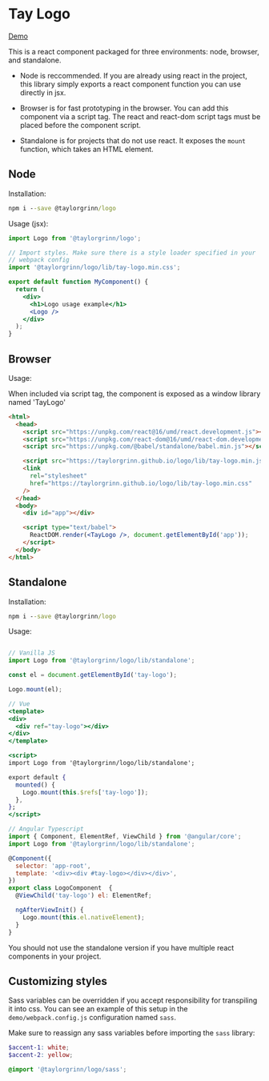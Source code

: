 # Tay Logo

[Demo](https://taylorgrinn.github.io/logo)

This is a react component packaged for three environments: node,
browser, and standalone.

- Node is reccommended. If you are already using react in the project,
  this library simply exports a react component function you can use
  directly in jsx.

- Browser is for fast prototyping in the browser. You can add this
  component via a script tag. The react and react-dom script tags must
  be placed before the component script.

- Standalone is for projects that do not use react. It exposes the
  `mount` function, which takes an HTML element.

## Node

Installation:

```cmd
npm i --save @taylorgrinn/logo
```

Usage (jsx):

```jsx
import Logo from '@taylorgrinn/logo';

// Import styles. Make sure there is a style loader specified in your
// webpack config
import '@taylorgrinn/logo/lib/tay-logo.min.css';

export default function MyComponent() {
  return (
    <div>
      <h1>Logo usage example</h1>
      <Logo />
    </div>
  );
}
```

## Browser

Usage:

When included via script tag, the component is exposed as a window library named 'TayLogo'

```html
<html>
  <head>
    <script src="https://unpkg.com/react@16/umd/react.development.js"></script>
    <script src="https://unpkg.com/react-dom@16/umd/react-dom.development.js"></script>
    <script src="https://unpkg.com/@babel/standalone/babel.min.js"></script>

    <script src="https://taylorgrinn.github.io/logo/lib/tay-logo.min.js"></script>
    <link
      rel="stylesheet"
      href="https://taylorgrinn.github.io/logo/lib/tay-logo.min.css"
    />
  </head>
  <body>
    <div id="app"></div>

    <script type="text/babel">
      ReactDOM.render(<TayLogo />, document.getElementById('app'));
    </script>
  </body>
</html>
```

## Standalone

Installation:

```cmd
npm i --save @taylorgrinn/logo
```

Usage:

```jsx

// Vanilla JS
import Logo from '@taylorgrinn/logo/lib/standalone';

const el = document.getElementById('tay-logo');

Logo.mount(el);

// Vue
<template>
<div>
  <div ref="tay-logo"></div>
</div>
</template>

<script>
import Logo from '@taylorgrinn/logo/lib/standalone';

export default {
  mounted() {
    Logo.mount(this.$refs['tay-logo']);
  },
};
</script>

// Angular Typescript
import { Component, ElementRef, ViewChild } from '@angular/core';
import Logo from '@taylorgrinn/logo/lib/standalone';

@Component({
  selector: 'app-root',
  template: '<div><div #tay-logo></div></div>',
})
export class LogoComponent  {
  @ViewChild('tay-logo') el: ElementRef;

  ngAfterViewInit() {
    Logo.mount(this.el.nativeElement);
  }
}
```

You should not use the standalone version if you have multiple react
components in your project.

## Customizing styles

Sass variables can be overridden if you accept responsibility for
transpiling it into css. You can see an example of this setup in the
`demo/webpack.config.js` configuration named `sass`.

Make sure to reassign any sass variables before importing the `sass`
library:

```scss
$accent-1: white;
$accent-2: yellow;

@import '@taylorgrinn/logo/sass';
```
